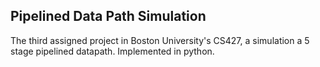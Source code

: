 Pipelined Data Path Simulation
------------------------------

The third assigned project in Boston University's CS427, a simulation a 5 stage pipelined datapath.
Implemented in python.
